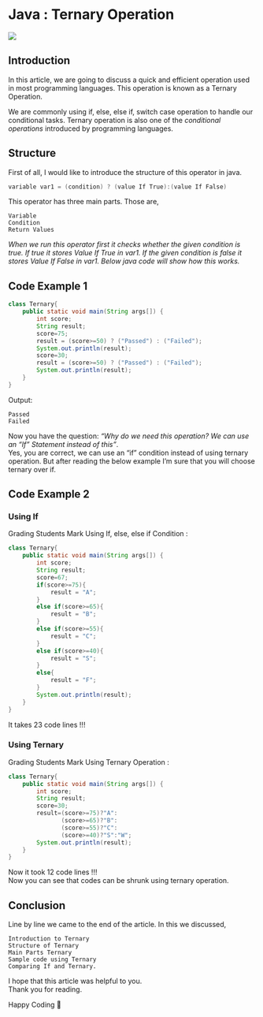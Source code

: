 # Java : Ternary Operation

![](/images/0_AmLgBqUJfksEgPbv.webp)

## Introduction

In this article, we are going to discuss a quick and efficient operation used in most programming languages. This operation is known as a Ternary Operation.

We are commonly using if, else, else if, switch case operation to handle our conditional tasks. Ternary operation is also one of the *conditional operations* introduced by programming languages.

## Structure

First of all, I would like to introduce the structure of this operator in java.

```java
variable var1 = (condition) ? (value If True):(value If False)
```

This operator has three main parts. Those are,
```text
Variable
Condition
Return Values
```

*When we run this operator first it checks whether the given condition is true. If true it stores Value If True in var1. If the given condition is false it stores Value If False in var1. Below java code will show how this works.*

## Code Example 1
```java
class Ternary{
    public static void main(String args[]) {
        int score;
        String result;        
        score=75;
        result = (score>=50) ? ("Passed") : ("Failed");
        System.out.println(result);
        score=30;
        result = (score>=50) ? ("Passed") : ("Failed");
        System.out.println(result);
    }
}
```
Output:
```text
Passed
Failed
```
Now you have the question: *“Why do we need this operation? We can use an “If” Statement instead of this”*.\
Yes, you are correct, we can use an “if” condition instead of using ternary operation. But after reading the below example I’m sure that you will choose ternary over if.

## Code Example 2

### Using If
Grading Students Mark Using If, else, else if Condition :
```java
class Ternary{
    public static void main(String args[]) {
        int score;
        String result;        
        score=67;
        if(score>=75){
            result = "A";
        }
        else if(score>=65){
            result = "B";
        }
        else if(score>=55){
            result = "C";
        }
        else if(score>=40){
            result = "S";
        }
        else{
            result = "F";
        }        
        System.out.println(result);
    }
}
```
It takes 23 code lines \!\!\!

### Using Ternary
Grading Students Mark Using Ternary Operation :
```java
class Ternary{
    public static void main(String args[]) {
        int score;
        String result;
        score=30;
        result=(score>=75)?"A":
               (score>=65)?"B":
               (score>=55)?"C":
               (score>=40)?"S":"W";
        System.out.println(result);
    }
}
```
Now it took 12 code lines \!\!\!\
Now you can see that codes can be shrunk using ternary operation.
## Conclusion
Line by line we came to the end of the article. In this we discussed,
```text
Introduction to Ternary
Structure of Ternary
Main Parts Ternary
Sample code using Ternary
Comparing If and Ternary.
```

I hope that this article was helpful to you.\
Thank you for reading.

Happy Coding 🙌

